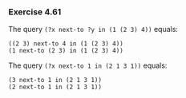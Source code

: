 ### Exercise 4.61
The query `(?x next-to ?y in (1 (2 3) 4))` equals:  
```
((2 3) next-to 4 in (1 (2 3) 4))
(1 next-to (2 3) in (1 (2 3) 4))
```

The query `(?x next-to 1 in (2 1 3 1))` equals:  
```
(3 next-to 1 in (2 1 3 1))
(2 next-to 1 in (2 1 3 1))
```
